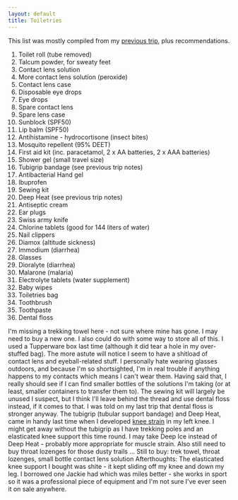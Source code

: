 ```yaml
---
layout: default
title: Toiletries
---
```

This list was mostly compiled from my [previous trip](/kili/toiletries), plus recommendations.

1. Toilet roll (tube removed)
2. Talcum powder, for sweaty feet
3. Contact lens solution
4. More contact lens solution (peroxide)
5. Contact lens case
6. Disposable eye drops
7. Eye drops
8. Spare contact lens
9. Spare lens case
10. Sunblock (SPF50)
11. Lip balm (SPF50)
12. Antihistamine - hydrocortisone (insect bites)
13. Mosquito repellent (95% DEET)
14. First aid kit (inc. paracetamol, 2 x AA batteries, 2 x AAA batteries)
15. Shower gel (small travel size)
16. Tubigrip bandage (see previous trip notes)
17. Antibacterial Hand gel
18. Ibuprofen
19. Sewing kit
20. Deep Heat (see previous trip notes)
21. Antiseptic cream
22. Ear plugs
23. Swiss army knife
24. Chlorine tablets (good for 144 liters of water)
25. Nail clippers
26. Diamox (altitude sickness)
27. Immodium (diarrhea)
28. Glasses
29. Dioralyte (diarrhea)
30. Malarone (malaria)
31. Electrolyte tablets (water supplement)
32. Baby wipes
33. Toiletries bag
34. Toothbrush
35. Toothpaste
36. Dental floss

I'm missing a trekking towel here - not sure where mine has gone. I may need to buy a new one. I also could do with some way to store all of this. I used a Tupperware box last time (although it did tear a hole in my over-stuffed bag).
The more astute will notice I seem to have a shitload of contact lens and eyeball-related stuff. I personally hate wearing glasses outdoors, and because I'm so shortsighted, I'm in real trouble if anything happens to my contacts which means I can't wear them. Having said that, I really should see if I can find smaller bottles of the solutions I'm taking (or at least, smaller containers to transfer them to).
The sewing kit will largely be unused I suspect, but I think I'll leave behind the thread and use dental floss instead, if it comes to that. I was told on my last trip that dental floss is stronger anyway.
The tubigrip (tubular support bandage) and Deep Heat, came in handy last time when I developed [knee strain](http://www.wisegeek.com/what-is-a-knee-strain.htm) in my left knee. I might get away without the tubigrip as I have trekking poles and an elasticated knee support this time round. I may take Deep Ice instead of Deep Heat - probably more appropriate for muscle strain.
Also still need to buy throat lozenges for those dusty trails ...
Still to buy: trek towel, throat lozenges, small bottle contact lens solution
Afterthoughts:
The elasticated knee support I bought was shite - it kept sliding off my knee and down my leg. I borrowed one Jackie had which was miles better - she works in sport so it was a professional piece of equipment and I'm not sure I've ever seen it on sale anywhere.
